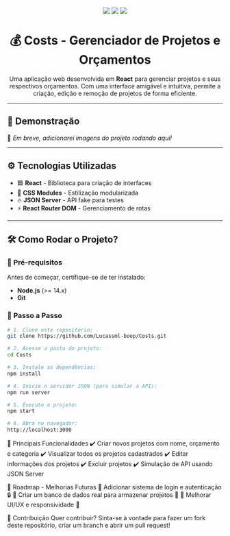 <div align="center">
  <img src="https://img.shields.io/badge/Status-Em%20Desenvolvimento-yellow?style=for-the-badge"/>
  <img src="https://img.shields.io/badge/Made%20with-React-blue?style=for-the-badge&logo=react"/>
  <img src="https://img.shields.io/badge/License-MIT-green?style=for-the-badge"/>
</div>

<h1 align="center">💰 Costs - Gerenciador de Projetos e Orçamentos</h1>

<p align="center">
  Uma aplicação web desenvolvida em <strong>React</strong> para gerenciar projetos e seus respectivos orçamentos. Com uma interface amigável e intuitiva, permite a criação, edição e remoção de projetos de forma eficiente.
</p>

---

## 📸 Demonstração  

🚀 *Em breve, adicionarei imagens do projeto rodando aqui!*  

---

## ⚙️ Tecnologias Utilizadas  

- 🟦 **React** - Biblioteca para criação de interfaces  
- 🎨 **CSS Modules** - Estilização modularizada  
- 🔥 **JSON Server** - API fake para testes  
- ⚡ **React Router DOM** - Gerenciamento de rotas  

---

## 🛠️ Como Rodar o Projeto?  

### 🔹 Pré-requisitos  
Antes de começar, certifique-se de ter instalado:  
- **Node.js** (>= 14.x)  
- **Git**  

### 🔹 Passo a Passo  

```bash
# 1. Clone este repositório:
git clone https://github.com/Lucassml-boop/Costs.git

# 2. Acesse a pasta do projeto:
cd Costs

# 3. Instale as dependências:
npm install

# 4. Inicie o servidor JSON (para simular a API):
npm run server

# 5. Execute o projeto:
npm start

# 6. Abra no navegador:
http://localhost:3000
```

🚀 Principais Funcionalidades
✔️ Criar novos projetos com nome, orçamento e categoria
✔️ Visualizar todos os projetos cadastrados
✔️ Editar informações dos projetos
✔️ Excluir projetos
✔️ Simulação de API usando JSON Server

📝 Roadmap - Melhorias Futuras
🔹 Adicionar sistema de login e autenticação 🔒
🔹 Criar um banco de dados real para armazenar projetos 📂
🔹 Melhorar UI/UX e responsividade 📱

🤝 Contribuição
Quer contribuir? Sinta-se à vontade para fazer um fork deste repositório, criar um branch e abrir um pull request!
